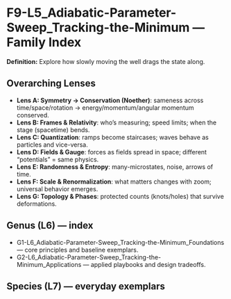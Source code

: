# F9-L5_Adiabatic-Parameter-Sweep_Tracking-the-Minimum — Family Index
**Definition:** Explore how slowly moving the well drags the state along.

## Overarching Lenses

- **Lens A: Symmetry -> Conservation (Noether)**: sameness across time/space/rotation → energy/momentum/angular momentum conserved.
- **Lens B: Frames & Relativity**: who’s measuring; speed limits; when the stage (spacetime) bends.
- **Lens C: Quantization**: ramps become staircases; waves behave as particles and vice-versa.
- **Lens D: Fields & Gauge**: forces as fields spread in space; different “potentials” = same physics.
- **Lens E: Randomness & Entropy**: many-microstates, noise, arrows of time.
- **Lens F: Scale & Renormalization**: what matters changes with zoom; universal behavior emerges.
- **Lens G: Topology & Phases**: protected counts (knots/holes) that survive deformations.

## Genus (L6) — index
- G1-L6_Adiabatic-Parameter-Sweep_Tracking-the-Minimum_Foundations — core principles and baseline exemplars.
- G2-L6_Adiabatic-Parameter-Sweep_Tracking-the-Minimum_Applications — applied playbooks and design tradeoffs.

## Species (L7) — everyday exemplars
